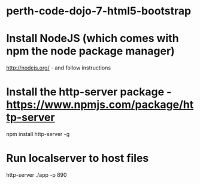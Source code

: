 # perth-code-dojo-7-html5-bootstrap

# Install NodeJS (which comes with npm the node package manager)

http://nodejs.org/ - and follow instructions

# Install the http-server package - https://www.npmjs.com/package/http-server

npm install http-server -g

# Run localserver to host files

http-server ./app -p 890

